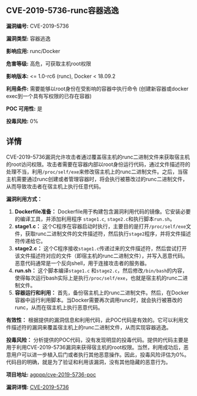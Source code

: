 ## CVE-2019-5736-runc容器逃逸

**漏洞编号:** CVE-2019-5736

**漏洞类型:** 容器逃逸

**影响应用:** runc/Docker

**危害等级:** 高危，可获取主机root权限

**影响版本:** <= 1.0-rc6 (runc), Docker < 18.09.2

**利用条件:** 需要能够以root身份在受影响的容器中执行命令 (创建新容器或docker exec到一个具有写权限的已存在容器)

**POC 可用性:** 是

**投毒风险:** 0%

## 详情

CVE-2019-5736漏洞允许攻击者通过覆盖宿主机的runc二进制文件来获取宿主机的root访问权限。攻击者需要在容器内部以root身份运行代码，通过文件描述符的处理不当，利用`/proc/self/exe`来修改宿主机上的runc二进制文件。之后，当宿主机需要通过runc创建或者管理容器时，将会执行被篡改过的runc二进制文件，从而导致攻击者在宿主机上执行任意代码。

**漏洞利用方式：**

1.  **Dockerfile准备：**  Dockerfile用于构建包含漏洞利用代码的镜像。它安装必要的编译工具，并添加利用程序 `stage1.c`, `stage2.c`和执行脚本`run.sh`。
2.  **stage1.c：**  这个C程序在容器启动时执行，主要目的是打开`/proc/self/exe`文件，获取runc二进制文件的文件描述符，然后执行`stage2`程序，并将文件描述符传递给它。
3.  **stage2.c：**  这个C程序接收`stage1.c`传递过来的文件描述符，然后尝试打开该文件描述符对应的文件（即宿主机的runc二进制文件），并写入恶意代码。恶意代码通常是一个反向shell，用于连接攻击者的服务器。
4.  **run.sh：**  这个脚本编译`stage1.c` 和`stage2.c`，然后修改`/bin/bash`的内容，使得每次运行bash实际上是执行`/proc/self/exe`，也就是宿主机的runc二进制文件。
5.  **容器运行和利用：**  首先，备份宿主机上的runc二进制文件。然后，在Docker容器中运行利用脚本。当Docker需要再次调用runc时，就会执行被篡改的runc，从而在宿主机上执行恶意代码。

**有效性：**
根据提供的漏洞信息和利用代码，此POC代码是有效的。它可以利用文件描述符的漏洞来覆盖宿主机上的runc二进制文件，从而实现容器逃逸。

**投毒风险：**
分析提供的POC代码，没有发现明显的投毒代码。提供的代码主要是用于利用CVE-2019-5736漏洞来获得宿主机的root权限。当然，利用成功后，恶意用户可以进一步植入后门或者执行其他恶意操作。因此，投毒风险评估为0%。代码目的明确，就是为了验证和利用该漏洞，没有其他隐藏的恶意行为。

**项目地址:** [agppp/cve-2019-5736-poc](https://github.com/agppp/cve-2019-5736-poc)

**漏洞详情:** [CVE-2019-5736](https://nvd.nist.gov/vuln/detail/CVE-2019-5736)